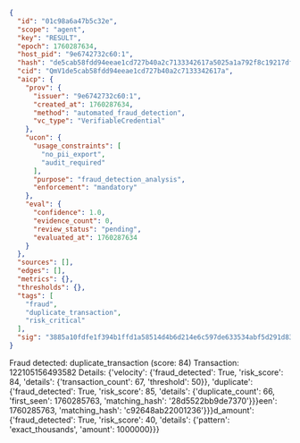 ```json
{
  "id": "01c98a6a47b5c32e",
  "scope": "agent",
  "key": "RESULT",
  "epoch": 1760287634,
  "host_pid": "9e6742732c60:1",
  "hash": "de5cab58fdd94eeae1cd727b40a2c7133342617a5025a1a792f8c19217df5a69",
  "cid": "QmV1de5cab58fdd94eeae1cd727b40a2c7133342617a",
  "aicp": {
    "prov": {
      "issuer": "9e6742732c60:1",
      "created_at": 1760287634,
      "method": "automated_fraud_detection",
      "vc_type": "VerifiableCredential"
    },
    "ucon": {
      "usage_constraints": [
        "no_pii_export",
        "audit_required"
      ],
      "purpose": "fraud_detection_analysis",
      "enforcement": "mandatory"
    },
    "eval": {
      "confidence": 1.0,
      "evidence_count": 0,
      "review_status": "pending",
      "evaluated_at": 1760287634
    }
  },
  "sources": [],
  "edges": [],
  "metrics": {},
  "thresholds": {},
  "tags": [
    "fraud",
    "duplicate_transaction",
    "risk_critical"
  ],
  "sig": "3885a10fdfe1f394b1ffd1a58514d4b6d214e6c597de633534abf5d291d833bd"
}
```

Fraud detected: duplicate_transaction (score: 84)
Transaction: 122105156493582
Details: {'velocity': {'fraud_detected': True, 'risk_score': 84, 'details': {'transaction_count': 67, 'threshold': 50}}, 'duplicate': {'fraud_detected': True, 'risk_score': 85, 'details': {'duplicate_count': 66, 'first_seen': 1760285763, 'matching_hash': '28d5522bb9de7370'}}}een': 1760285763, 'matching_hash': 'c92648ab22001236'}}}d_amount': {'fraud_detected': True, 'risk_score': 40, 'details': {'pattern': 'exact_thousands', 'amount': 1000000}}}
